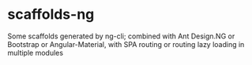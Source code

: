 # scaffolds-ng
Some scaffolds generated by ng-cli; combined with Ant Design.NG or Bootstrap or Angular-Material, with SPA routing or routing lazy loading in multiple modules 
